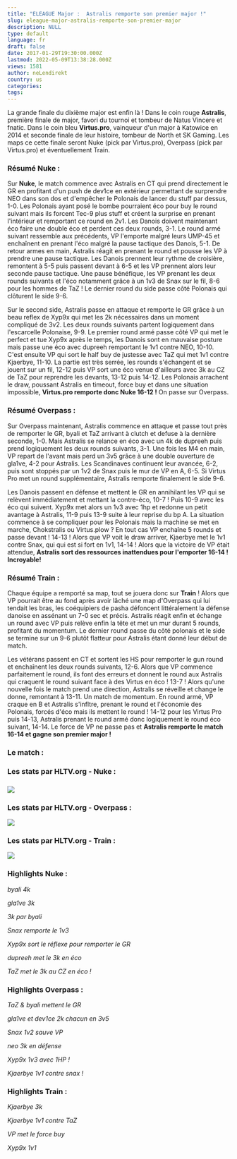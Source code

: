 ```yaml
---
title: "ELEAGUE Major :  Astralis remporte son premier major !"
slug: eleague-major-astralis-remporte-son-premier-major
description: NULL
type: default
language: fr
draft: false
date: 2017-01-29T19:30:00.000Z
lastmod: 2022-05-09T13:38:28.000Z
views: 1581
author: neLendirekt
country: us
categories:
tags:
---
```

La grande finale du dixième major est enfin là ! Dans le coin rouge **Astralis**, première finale de major, favori du tournoi et tombeur de Natus Vincere et fnatic. Dans le coin bleu **Virtus.pro**, vainqueur d'un major à Katowice en 2014 et seconde finale de leur histoire, tombeur de North et SK Gaming. Les maps ce cette finale seront Nuke (pick par Virtus.pro), Overpass (pick par Virtus.pro) et éventuellement Train. 

### Résumé Nuke : 

Sur **Nuke**, le match commence avec Astralis en CT qui prend directement le GR en profitant d'un push de dev1ce en extérieur permettant de surprendre NEO dans son dos et d'empêcher le Polonais de lancer du stuff par dessus, 1-0\. Les Polonais ayant posé le bombe pourraient éco pour buy le round suivant mais ils forcent Tec-9 plus stuff et créent la surprise en prenant l'intérieur et remportant ce round en 2v1\. Les Danois doivent maintenant éco faire une double éco et perdent ces deux rounds, 3-1\. Le round armé suivant ressemble aux précédents, VP l'emporte malgré leurs UMP-45 et enchaînent en prenant l'éco malgré la pause tactique des Danois, 5-1\. De retour armes en main, Astralis réagit en prenant le round et pousse les VP à prendre une pause tactique. Les Danois prennent leur rythme de croisière, remontent à 5-5 puis passent devant à 6-5 et les VP prennent alors leur seconde pause tactique. Une pause bénéfique, les VP prenant les deux rounds suivants et l'éco notamment grâce à un 1v3 de Snax sur le fil, 8-6 pour les hommes de TaZ ! Le dernier round du side passe côté Polonais qui clôturent le side 9-6\. 

Sur le second side, Astralis passe en attaque et remporte le GR grâce à un beau reflex de Xyp9x qui met les 2k nécessaires dans un moment compliqué de 3v2\. Les deux rounds suivants partent logiquement dans l'escarcelle Polonaise, 9-9\. Le premier round armé passe côté VP qui met le perfect et tue Xyp9x après le temps, les Danois sont en mauvaise posture mais passe une éco avec dupreeh remportant le 1v1 contre NEO, 10-10\. C'est ensuite VP qui sort le half buy de justesse avec TaZ qui met 1v1 contre Kjaerbye, 11-10\. La partie est très serrée, les rounds s'échangent et se jouent sur un fil, 12-12 puis VP sort une éco venue d'ailleurs avec 3k au CZ de TaZ pour reprendre les devants, 13-12 puis 14-12\. Les Polonais arrachent le draw, poussant Astralis en timeout, force buy et dans une situation impossible, **Virtus.pro remporte donc Nuke 16-12 !** On passe sur Overpass.

### Résumé Overpass : 

Sur Overpass maintenant, Astralis commence en attaque et passe tout près de remporter le GR, byali et TaZ arrivant à clutch et defuse à la dernière seconde, 1-0\. Mais Astralis se relance en éco avec un 4k de dupreeh puis prend logiquement les deux rounds suivants, 3-1\. Une fois les M4 en main, VP repart de l'avant mais perd un 3v5 grâce à une double ouverture de gla1ve, 4-2 pour Astralis. Les Scandinaves continuent leur avancée, 6-2, puis sont stoppés par un 1v2 de Snax puis le mur de VP en A, 6-5\. Si Virtus Pro met un round supplémentaire, Astralis remporte finalement le side 9-6.

Les Danois passent en défense et mettent le GR en annihilant les VP qui se relèvent immédiatement et mettant la contre-éco, 10-7 ! Puis 10-9 avec les éco qui suivent. Xyp9x met alors un 1v3 avec 1hp et redonne un petit avantage à Astralis, 11-9 puis 13-9 suite à leur reprise du bp A. La situation commence à se compliquer pour les Polonais mais la machine se met en marche, Chokstralis ou Virtus.plow ? En tout cas VP enchaîne 5 rounds et passe devant ! 14-13 ! Alors que VP voit le draw arriver, Kjaerbye met le 1v1 contre Snax, qui qui est si fort en 1v1, 14-14 ! Alors que la victoire de VP était attendue, **Astralis sort des ressources inattendues pour l'emporter 16-14 ! Incroyable!**

### Résumé Train : 

Chaque équipe a remporté sa map, tout se jouera donc sur **Train** ! Alors que VP pourrait être au fond après avoir lâché une map d'Overpass qui lui tendait les bras, les coéquipiers de pasha défoncent littéralement la défense danoise en assénant un 7-0 sec et précis. Astralis réagit enfin et échange un round avec VP puis relève enfin la tête et met un mur durant 5 rounds, profitant du momentum. Le dernier round passe du côté polonais et le side se termine sur un 9-6 plutôt flatteur pour Astralis étant donné leur début de match.

Les vétérans passent en CT et sortent les HS pour remporter le gun round et enchaînent les deux rounds suivants, 12-6\. Alors que VP commence parfaitement le round, ils font des erreurs et donnent le round aux Astralis qui craquent le round suivant face à des Virtus en éco ! 13-7 ! Alors qu'une nouvelle fois le match prend une direction, Astralis se réveille et change le donne, remontant à 13-11\. Un match de momentum. En round armé, VP craque en B et Astralis s'infltre, prenant le round et l'économie des Polonais, forcés d'éco mais ils mettent le round ! 14-12 pour les Virtus Pro puis 14-13, Astralis prenant le round armé donc logiquement le round éco suivant, 14-14\. Le force de VP ne passe pas et **Astralis remporte le match 16-14 et gagne son premier major !**

### Le match : 

### Les stats par HLTV.org - Nuke : 

### ![](/storage/images/588e1acbc38f4_fccc8a9b34e9169cfdb7cc3fcbfc47fbpng.png)

### Les stats par HLTV.org - Overpass : 

![](/storage/images/588e488884722_4f47009421ec8637a42b4cce7b971fb2png.png)

### Les stats par HLTV.org - Train : 

_![](/storage/images/588e488dac7d613e3cdde385a64af4c48b8109038562dpng.png)_

### Highlights Nuke :

_byali 4k_  

_gla1ve 3k_  

_3k par byali_  

_Snax remporte le 1v3_  

_Xyp9x sort le réflexe pour remporter le GR_  

_dupreeh met le 3k en éco_  

_TaZ met le 3k au CZ en éco !_  

### Highlights Overpass :

_TaZ & byali mettent le GR_  

_gla1ve et dev1ce 2k chacun en 3v5_  

_Snax 1v2 sauve VP_  

_neo 3k en défense_  

_Xyp9x 1v3 avec 1HP !_  

_Kjaerbye 1v1 contre snax !_  

### Highlights Train :

_Kjaerbye 3k_  

_Kjaerbye 1v1 contre TaZ_  

_VP met le force buy_  

_Xyp9x 1v1_  
